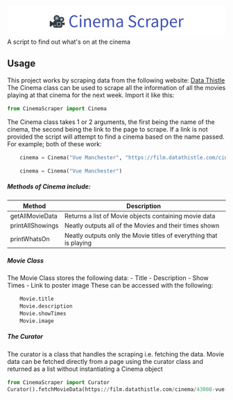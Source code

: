 ![Cinema Scraper](Banner.png)
A script to find out what's on at the cinema
## Usage
This project works by scraping data from the following website: [Data Thistle](https://film.datathistle.com/)
The Cinema class can be used to scrape all the information of all the movies playing at that cinema for the next week.
Import it like this:
```python
from CinemaScraper import Cinema
```
The Cinema class takes 1 or 2 arguments, the first being the name of the cinema, the second being the link to the page to scrape. If a link is not provided the script will attempt to find a cinema based on the name passed. For example; both of these work:
```Python
    cinema = Cinema("Vue Manchester", "https://film.datathistle.com/cinema/43008-vue-manchester-printworks")
```
```python
    cinema = Cinema("Vue Manchester")
```
##### Methods of Cinema include:
| Method           | Description                                                        |
|------------------|------------------------------------------------------------------- |
| getAllMovieData  | Returns a list of Movie objects containing movie data              |
| printAllShowings | Neatly outputs all of the Movies and their times shown             |
| printWhatsOn     | Neatly outputs only the Movie titles of everything that is playing |
##### Movie Class
The Movie Class stores the following data:
    - Title
    - Description
    - Show Times
    - Link to poster image
These can be accessed with the following:
```python
    Movie.title
    Movie.description
    Movie.showTimes
    Movie.image
```
##### The Curator
The curator is a class that handles the scraping i.e. fetching the data.
Movie data can be fetched directly from a page using the curator class and returned as a list without instantiating a Cinema object
```python
from CinemaScraper import Curator
Curator().fetchMovieData(https://film.datathistle.com/cinema/43008-vue-manchester-printworks")
```
